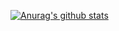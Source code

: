 [![Anurag's github stats](https://github-readme-stats.vercel.app/api?username=Trojain)](https://github.com/anuraghazra/github-readme-stats)
